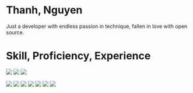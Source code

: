# Thanh, Nguyen

Just a developer with endless passion in technique, fallen in love with open source.

# Skill, Proficiency, Experience

![](https://img.shields.io/badge/-willing-yellow.svg?style=for-the-badge)
![](https://img.shields.io/badge/-novice-green.svg?style=for-the-badge)
![](https://img.shields.io/badge/-proficient-blue.svg?style=for-the-badge)

![](https://img.shields.io/badge/react--blue.svg?logo=react&style=for-the-badge)
![](https://img.shields.io/badge/nodejs--blue.svg?logo=node.js&style=for-the-badge)
![](https://img.shields.io/badge/javascript--blue.svg?logo=javascript&style=for-the-badge)
![](https://img.shields.io/badge/graphql--green.svg?logo=graphql&style=for-the-badge)
![](https://img.shields.io/badge/angular--green.svg?logo=angular&style=for-the-badge)
![](https://img.shields.io/badge/arduino--green.svg?logo=data:images/arduino.svg&style=for-the-badge)
![](https://img.shields.io/badge/go--yellow.svg?logo=go&style=for-the-badge)

